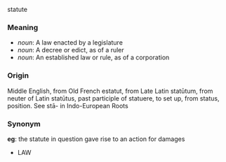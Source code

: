 statute
### Meaning
+ _noun_: A law enacted by a legislature
+ _noun_: A decree or edict, as of a ruler
+ _noun_: An established law or rule, as of a corporation

### Origin

Middle English, from Old French estatut, from Late Latin statūtum, from neuter of Latin statūtus, past participle of statuere, to set up, from status, position. See stā- in Indo-European Roots

### Synonym

__eg__: the statute in question gave rise to an action for damages

+ LAW


